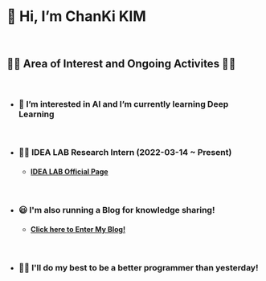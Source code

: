 # __👋 Hi, I’m ChanKi KIM__
</br>

## __🏃‍♂️ Area of Interest and Ongoing Activites 🏃‍♂️__

</br>

* ### __💪 I’m interested in AI and I’m currently learning Deep Learning__
</br>

* ### __👨‍💻 IDEA LAB Research Intern (2022-03-14 ~ Present)__
    * #### [IDEA LAB Official Page](https://sites.google.com/view/idealab-gnu/home) 

</br>

* ### __😃 I'm also running a Blog for knowledge sharing!__
    * #### [Click here to Enter My Blog!](https://cktrace.tistory.com/)

</br>

* ### __🙋‍♂️ I'll do my best to be a better programmer than yesterday!__
